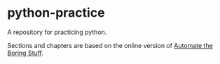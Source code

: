 # python-practice
A repository for practicing python.

Sections and chapters are based on the online version of [Automate the Boring Stuff](https://automatetheboringstuff.com).